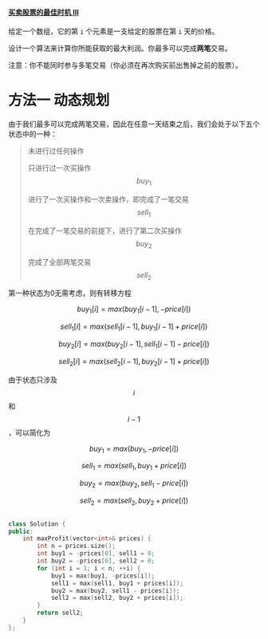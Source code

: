 #### [买卖股票的最佳时机 III](https://leetcode-cn.com/problems/best-time-to-buy-and-sell-stock-iii/)

给定一个数组，它的第 `i` 个元素是一支给定的股票在第 `i` 天的价格。

设计一个算法来计算你所能获取的最大利润。你最多可以完成**两笔**交易。

注意：你不能同时参与多笔交易（你必须在再次购买前出售掉之前的股票）。



# 方法一 动态规划

由于我们最多可以完成两笔交易，因此在任意一天结束之后，我们会处于以下五个状态中的一种：

> 未进行过任何操作
>
> 只进行过一次买操作	$$buy_1$$
>
> 进行了一次买操作和一次卖操作，即完成了一笔交易	$$sell_1$$
>
> 在完成了一笔交易的前提下，进行了第二次买操作	$$buy_2$$
>
> 完成了全部两笔交易	$$sell_2$$

第一种状态为0无需考虑，则有转移方程

$$buy_1[i]=max(buy_1[i-1],-price[i])$$

$$sell_1[i]=max(sell_1[i-1],buy_1[i-1]+price[i])$$

$$buy_2[i]=max(buy_2[i-1],sell_1[i-1]-price[i])$$

$$sell_2[i]=max(sell_2[i-1],buy_2[i-1]+price[i])$$

由于状态只涉及$$i$$和$$i-1$$，可以简化为

$$buy_1=max(buy_1,-price[i])$$

$$sell_1=max(sell_1,buy_1+price[i])$$

$$buy_2=max(buy_2,sell_1-price[i])$$

$$sell_2=max(sell_2,buy_2+price[i])$$

```c++

class Solution {
public:
    int maxProfit(vector<int>& prices) {
        int n = prices.size();
        int buy1 = -prices[0], sell1 = 0;
        int buy2 = -prices[0], sell2 = 0;
        for (int i = 1; i < n; ++i) {
            buy1 = max(buy1, -prices[i]);
            sell1 = max(sell1, buy1 + prices[i]);
            buy2 = max(buy2, sell1 - prices[i]);
            sell2 = max(sell2, buy2 + prices[i]);
        }
        return sell2;
    }
};
```

